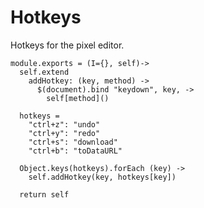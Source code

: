 Hotkeys
=======

Hotkeys for the pixel editor.

    module.exports = (I={}, self)->
      self.extend
        addHotkey: (key, method) ->
          $(document).bind "keydown", key, ->
            self[method]()

      hotkeys =
        "ctrl+z": "undo"
        "ctrl+y": "redo"
        "ctrl+s": "download"
        "ctrl+b": "toDataURL"

      Object.keys(hotkeys).forEach (key) ->
        self.addHotkey(key, hotkeys[key])

      return self
